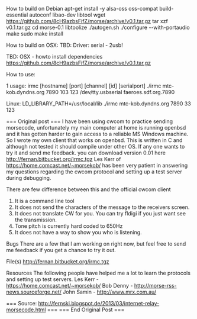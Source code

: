How to build on Debian
apt-get install -y alsa-oss oss-compat build-essential autoconf libao-dev libtool
wget https://github.com/8cH9azbsFifZ/morse/archive/v0.1.tar.gz
tar xzf v0.1.tar.gz
cd morse-0.1
libtoolize
./autogen.sh
./configure  --with-portaudio
make
sudo make install


How to build on OSX:
TBD: Driver: serial - 2usb!

TBD: OSX - howto install dependencies
https://github.com/8cH9azbsFifZ/morse/archive/v0.1.tar.gz


How to use:

 1 usage: irmc [hostname] [port] [channel] [id] [serialport]
./irmc mtc-kob.dyndns.org 7890 103 123 /dev/tty.usbserial 
faeroes.sdf.org.7890

Linux:
LD_LIBRARY_PATH=/usr/local/lib ./irmc mtc-kob.dyndns.org 7890 33 123 


=== Original post ===
I have been using cwcom to practice sending morsecode, unfortunately my main computer at home is running openbsd and it has gotten harder to gain access to a reliable MS Windows machine. So I wrote my own client that works on openbsd. 
This is written in C and although not tested it should compile under other OS. If any one wants to try it and send me feedback. you can download version 0.01 here http://fernan.bitbucket.org/irmc.tgz
Les Kerr of https://home.comcast.net/~morsekob/ has been very patient in answering my questions regarding the cwcom protocol and setting up a test server during debugging.

There are few difference between this and the official cwcom client
1. It is a command line tool 
2. It does not send the characters of the message to the receivers screen.
3. It does not translate CW for you. You can try fldigi if you just want see the transmission.
4. Tone pitch is currently hard coded to 650Hz
5. It does not have a way to show you who is listening.  

Bugs
There are a few that I am working on right now, but feel free to send me feedback if you get a chance to try it out.

File(s)
http://fernan.bitbucket.org/irmc.tgz


Resources
The following people have helped me a lot to learn the protocols and setting up test servers.
Les Kerr -  https://home.comcast.net/~morsekob/
Bob Denny - http://morse-rss-news.sourceforge.net/
John Samin - http://www.mrx.com.au/

=== Source: http://fernski.blogspot.de/2013/03/internet-relay-morsecode.html ===
=== End Original Post ===

